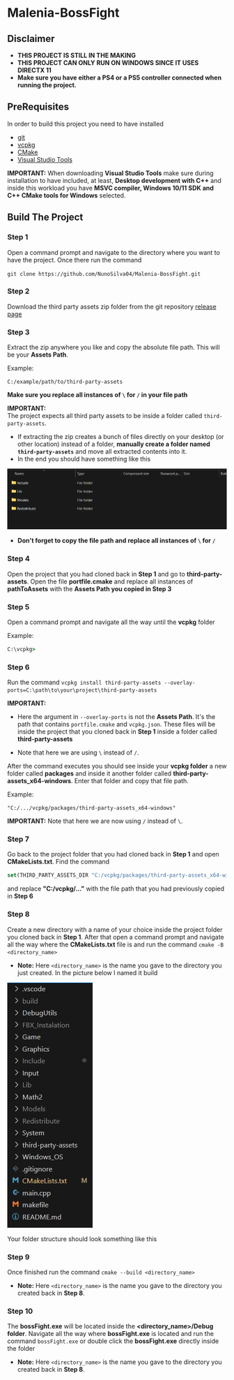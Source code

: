 # Malenia-BossFight 

## Disclaimer

- **THIS PROJECT IS STILL IN THE MAKING**
- **THIS PROJECT CAN ONLY RUN ON WINDOWS SINCE IT USES DIRECTX 11**
- **Make sure you have either a PS4 or a PS5 controller connected when running the project.**

## PreRequisites

In order to build this project you need to have installed

 - [git](https://git-scm.com/downloads/win)
 - [vcpkg](https://learn.microsoft.com/en-us/vcpkg/get_started/get-started?pivots=shell-powershell) 
 - [CMake](https://cmake.org/download/)
 - [Visual Studio Tools](https://visualstudio.microsoft.com/vs/community/)

**IMPORTANT:**
When downloading **Visual Studio Tools** make sure during installation to have included, at least, **Desktop development with C++** and inside this workload you have **MSVC compiler, Windows 10/11 SDK and C++ CMake tools for Windows** selected.

## Build The Project

### Step 1 
Open a command prompt and navigate to the directory where you want to have the project. Once there run the command

`git clone https://github.com/NunoSilva04/Malenia-BossFight.git`

### Step 2
Download the third party assets zip folder from the git repository [release page](https://github.com/NunoSilva04/Malenia-BossFight/releases/tag/v1.0)


### Step 3
Extract the zip anywhere you like and copy the absolute file path. This will be your **Assets Path**.

Example:
```
C:/example/path/to/third-party-assets 
```

**Make sure you replace all instances of `\` for `/` in your file path**

**IMPORTANT:**  
The project expects all third party assets to be inside a folder called `third-party-assets`.  

- If extracting the zip creates a bunch of files directly on your desktop (or other location) instead of a folder, **manually create a folder named `third-party-assets`** and move all extracted contents into it. 
- In the end you should have something like this 

![extracted_folders](ReadMe_Pictures/extracted_folders.png)

- **Don't forget to copy the file path and replace all instances of `\` for `/`**

### Step 4

Open the project that you had cloned back in **Step 1** and go to **third-party-assets**. Open the file **portfile.cmake** and replace all instances of **pathToAssets** with the **Assets Path you copied in Step 3**

### Step 5

Open a command prompt and navigate all the way until the **vcpkg** folder 

Example:
```cmd
C:\vcpkg>
```

### Step 6

Run the command `vcpkg install third-party-assets --overlay-ports=C:\path\to\your\project\third-party-assets`

**IMPORTANT:** 
- Here the argument in `--overlay-ports` is not the **Assets Path**. It's the path that contains `portfile.cmake` and `vcpkg.json`. These files will be inside the project that you cloned back in **Step 1** inside a folder called **third-party-assets**

- Note that here we are using `\` instead of `/`. 

After the command executes you should see inside your **vcpkg folder** a new folder called **packages** and inside it another folder called
**third-party-assets_x64-windows**. Enter that folder and copy that file path.

Example: 
```
"C:/.../vcpkg/packages/third-party-assets_x64-windows"
```

**IMPORTANT:**
Note that here we are now using `/` instead of `\`. 

### Step 7

Go back to the project folder that you had cloned back in **Step 1** and open **CMakeLists.txt**. Find the command 
```cmake
set(THIRD_PARTY_ASSETS_DIR "C:/vcpkg/packages/third-party-assets_x64-windows") 
```

and replace **"C:/vcpkg/..."** with the file path that you had previously copied in **Step 6**

### Step 8

Create a new directory with a name of your choice inside the project folder you cloned back in **Step 1**. After that open a command prompt and navigate all the way where the **CMakeLists.txt** file is and run the command `cmake -B <directory_name>`
- **Note:** Here `<directory_name>` is the name you gave to the directory you just created. In the picture below I named it build

![project_structure](ReadMe_Pictures/project_structure.png)

Your folder structure should look something like this

### Step 9

Once finished run the command `cmake --build <directory_name>`
- **Note:** Here `<directory_name>` is the name you gave to the directory you created back in **Step 8**.

### Step 10

The **bossFight.exe** will be located inside the **<directory_name>/Debug folder**. Navigate all the way where **bossFight.exe** is located and run the command `bossFight.exe` or double click the **bossFight.exe** directly inside the folder
- **Note:** Here `<directory_name>` is the name you gave to the directory you created back in **Step 8**.